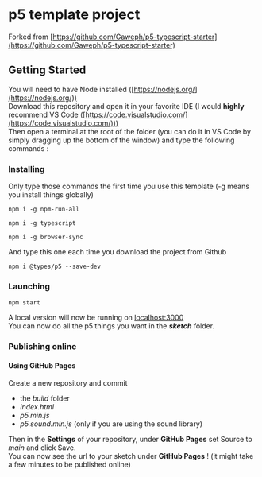 # p5 template project

Forked from [https://github.com/Gaweph/p5-typescript-starter](https://github.com/Gaweph/p5-typescript-starter)

## Getting Started

You will need to have Node installed ([https://nodejs.org/](https://nodejs.org/))  
Download this repository and open it in your favorite IDE (I would **highly** recommend VS Code ([https://code.visualstudio.com/](https://code.visualstudio.com/)))  
Then open a terminal at the root of the folder (you can do it in VS Code by simply dragging up the bottom of the window) and type the following commands :

### Installing

Only type those commands the first time you use this template (-g means you install things globally)

```
npm i -g npm-run-all
```
```
npm i -g typescript
```
```
npm i -g browser-sync
```

And type this one each time you download the project from Github

```
npm i @types/p5 --save-dev
```

### Launching

```
npm start
```

A local version will now be running on [localhost:3000](http://localhost:3000)  
You can now do all the p5 things you want in the __*sketch*__ folder.

### Publishing online

#### Using GitHub Pages

Create a new repository and commit
* the *build* folder
* *index.html*
* *p5.min.js*
* *p5.sound.min.js* (only if you are using the sound library)

Then in the **Settings** of your repository, under **GitHub Pages** set Source to *main* and click Save.  
You can now see the url to your sketch under **GitHub Pages** ! (it might take a few minutes to be published online)